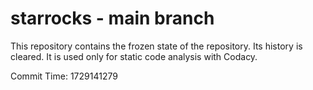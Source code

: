 # starrocks - main branch

This repository contains the frozen state of the repository.
Its history is cleared. It is used only for static code
analysis with Codacy.

Commit Time: 1729141279